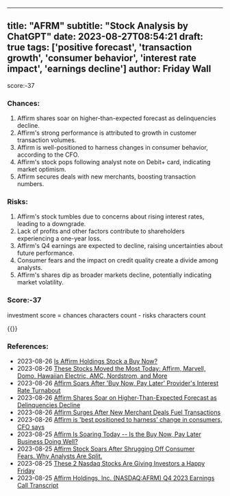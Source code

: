 
---
title: "AFRM"
subtitle: "Stock Analysis by ChatGPT"
date: 2023-08-27T08:54:21
draft: true
tags: ['positive forecast', 'transaction growth', 'consumer behavior', 'interest rate impact', 'earnings decline']
author: Friday Wall
---

score:-37
### Chances:
1. Affirm shares soar on higher-than-expected forecast as delinquencies decline.
2. Affirm's strong performance is attributed to growth in customer transaction volumes.
3. Affirm is well-positioned to harness changes in consumer behavior, according to the CFO.
4. Affirm's stock pops following analyst note on Debit+ card, indicating market optimism.
5. Affirm secures deals with new merchants, boosting transaction numbers.
### Risks:
1. Affirm's stock tumbles due to concerns about rising interest rates, leading to a downgrade.
2. Lack of profits and other factors contribute to shareholders experiencing a one-year loss.
3. Affirm's Q4 earnings are expected to decline, raising uncertainties about future performance.
4. Consumer fears and the impact on credit quality create a divide among analysts.
5. Affirm's shares dip as broader markets decline, potentially indicating market volatility.
### Score:-37
investment score = chances characters count - risks characters count

{{<tradingview symbol="NASDAQ:AFRM">}}
### References:
- 2023-08-26 [Is Affirm Holdings Stock a Buy Now?](https://finance.yahoo.com/m/3fca8644-dd2c-3684-b6cd-82418da3c422/is-affirm-holdings-stock-a.html?.tsrc=rss)
- 2023-08-26 [These Stocks Moved the Most Today: Affirm, Marvell, Domo, Hawaiian Electric, AMC, Nordstrom, and More](https://finance.yahoo.com/m/acc1dcfb-516d-3702-9c81-3d602c35430d/these-stocks-moved-the-most.html?.tsrc=rss)
- 2023-08-26 [Affirm Soars After 'Buy Now, Pay Later' Provider's  Interest Rate Turnabout](https://finance.yahoo.com/m/f02d94d3-3935-3ac2-a3ea-b4909dc193ef/affirm-soars-after-%27buy-now%2C.html?.tsrc=rss)
- 2023-08-26 [Affirm Shares Soar on Higher-Than-Expected Forecast as Delinquencies Decline](https://finance.yahoo.com/m/bb650505-d0bc-3fae-a02a-a54b06ec71e5/affirm-shares-soar-on.html?.tsrc=rss)
- 2023-08-26 [Affirm Surges After New Merchant Deals Fuel Transactions](https://finance.yahoo.com/news/affirm-jumps-deals-fuel-transaction-205929349.html?.tsrc=rss)
- 2023-08-26 [Affirm is 'best positioned to harness' change in consumers, CFO says](https://finance.yahoo.com/video/affirm-best-positioned-harness-change-163100750.html?.tsrc=rss)
- 2023-08-25 [Affirm Is Soaring Today -- Is the Buy Now, Pay Later Business Doing Well?](https://finance.yahoo.com/m/01868bb8-31d9-3530-9206-f076f1899540/affirm-is-soaring-today-is.html?.tsrc=rss)
- 2023-08-25 [Affirm Stock Soars After Shrugging Off Consumer Fears. Why Analysts Are Split.](https://finance.yahoo.com/m/291e1938-e899-3a64-bd11-02a99496d0fb/affirm-stock-soars-after.html?.tsrc=rss)
- 2023-08-25 [These 2 Nasdaq Stocks Are Giving Investors a Happy Friday](https://finance.yahoo.com/m/8d8b287d-6a8d-305c-86dd-f5725c0467fa/these-2-nasdaq-stocks-are.html?.tsrc=rss)
- 2023-08-25 [Affirm Holdings, Inc. (NASDAQ:AFRM) Q4 2023 Earnings Call Transcript](https://finance.yahoo.com/news/affirm-holdings-inc-nasdaq-afrm-131904493.html?.tsrc=rss)


                